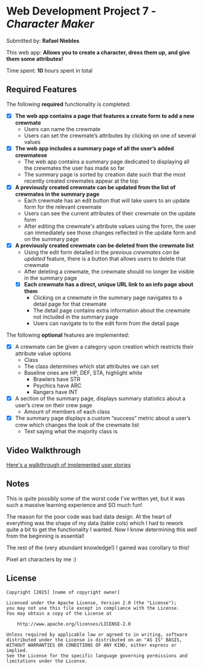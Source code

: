 # Web Development Project 7 - *Character Maker*

Submitted by: **Rafael Niebles**

This web app: **Allows you to create a character, dress them up, and give them some attributes!**

Time spent: **10** hours spent in total

## Required Features

The following **required** functionality is completed:

- [x] **The web app contains a page that features a create form to add a new crewmate**
  - Users can name the crewmate
  - Users can set the crewmate’s attributes by clicking on one of several values
- [x] **The web app includes a summary page of all the user’s added crewmatese**
  -  The web app contains a summary page dedicated to displaying all the crewmates the user has made so far
  -  The summary page is sorted by creation date such that the most recently created crewmates appear at the top
- [x] **A previously created crewmate can be updated from the list of crewmates in the summary page**
  - Each crewmate has an edit button that will take users to an update form for the relevant crewmate
  - Users can see the current attributes of their crewmate on the update form
  - After editing the crewmate's attribute values using the form, the user can immediately see those changes reflected in the update form and on the summary page 
- [x] **A previously created crewmate can be deleted from the crewmate list**
  - Using the edit form detailed in the previous _crewmates can be updated_ feature, there is a button that allows users to delete that crewmate
  - After deleting a crewmate, the crewmate should no longer be visible in the summary page
  - [x] **Each crewmate has a direct, unique URL link to an info page about them**
    - Clicking on a crewmate in the summary page navigates to a detail page for that crewmate
    - The detail page contains extra information about the crewmate not included in the summary page
    - Users can navigate to to the edit form from the detail page

The following **optional** features are implemented:

- [x] A crewmate can be given a category upon creation which restricts their attribute value options
    - Class
    - The class determines which stat attributes we can set
    - Baseline ones are HP, DEF, STA, highlight white
        - Brawlers have STR
        - Psychics have ARC
        - Rangers have INT 
- [x] A section of the summary page, displays summary statistics about a user’s crew on their crew page
    - Amount of members of each class
- [x] The summary page displays a custom “success” metric about a user’s crew which changes the look of the crewmate list
    - Text saying what the majority class is

## Video Walkthrough

[Here's a walkthrough of implemented user stories](https://drive.google.com/file/d/1N0PREAnwAa8Mu_rCWG9FnPXsQSngTo1k/view?usp=sharing)

## Notes

This is quite possibly some of the worst code I've written yet, but it was such a massive learning experience and SO much fun!

The reason for the poor code was bad data design. At the heart of everything was the shape of my data (table cols) which I had to rework quite a bit to get the functionality I wanted. Now I know determining this *well* from the beginning is essential!

The rest of the (very abundant knowledge!) I gained was corollary to this!

Pixel art characters by me :)

## License

    Copyright [2025] [name of copyright owner]

    Licensed under the Apache License, Version 2.0 (the "License");
    you may not use this file except in compliance with the License.
    You may obtain a copy of the License at

        http://www.apache.org/licenses/LICENSE-2.0

    Unless required by applicable law or agreed to in writing, software
    distributed under the License is distributed on an "AS IS" BASIS,
    WITHOUT WARRANTIES OR CONDITIONS OF ANY KIND, either express or implied.
    See the License for the specific language governing permissions and
    limitations under the License.

